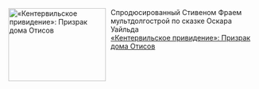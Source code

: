 <!--2025-01-04 06:00:11-->
<div class="yb">
  <div class="rss smaller1 kino_kino"><a href="https://www.kino-teatr.ru/kino/art/tv/7102/" title="«Кентервильское привидение»: Призрак дома Отисов"><img src="https://www.kino-teatr.ru/art/2/0/7102/poster.jpg" width="196" height="147" align="left" hspace="5" style="margin: 0px 10px 0px 5px" alt="«Кентервильское привидение»: Призрак дома Отисов"/></a>Спродюсированный Стивеном Фраем мультдолгострой по сказке Оскара Уайльда <br><a class="light" href="https://www.kino-teatr.ru/kino/art/tv/7102/">«Кентервильское привидение»: Призрак дома Отисов</a></div>
</div>
